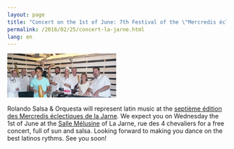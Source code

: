 ```yaml
---
layout: page
title: "Concert on the 1st of June: 7th Festival of the \"Mercredis éclectiques\""
permalink: /2016/02/25/concert-la-jarne.html
lang: en
---
```


<p><span class="image right"><img src="/images/la-jarne-juin-2016.jpg" alt="Rolando Salsa"/></span></p>

Rolando Salsa & Orquesta will represent latin music at the
[septième édition des Mercredis éclectiques de la Jarne](http://www.cdflajarne.fr/festival_2016.html). We expect you on Wednesday the 1st of June at the
[Salle Mélusine](http://www.cdflajarne.fr/contact.html#Melusine) of La Jarne,
rue des 4 chevaliers for a free concert, full of sun and salsa.
Looking forward to making you dance on the best latinos rythms. See you soon!
